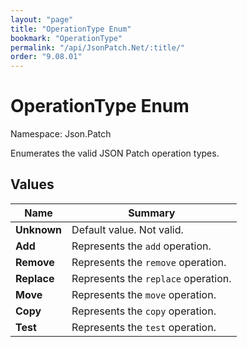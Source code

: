 ```yaml
---
layout: "page"
title: "OperationType Enum"
bookmark: "OperationType"
permalink: "/api/JsonPatch.Net/:title/"
order: "9.08.01"
---
```

# OperationType Enum

Namespace: Json.Patch

Enumerates the valid JSON Patch operation types.

## Values

| Name | Summary |
|---|---|
| **Unknown** | Default value.  Not valid. |
| **Add** | Represents the `add` operation. |
| **Remove** | Represents the `remove` operation. |
| **Replace** | Represents the `replace` operation. |
| **Move** | Represents the `move` operation. |
| **Copy** | Represents the `copy` operation. |
| **Test** | Represents the `test` operation. |
